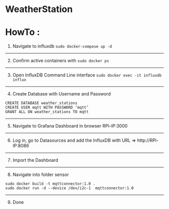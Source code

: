 # WeatherStation

# HowTo :

1. Navigate to influxdb
``` sudo docker-compose up -d ```
---
2. Confirm active containers with ``` sudo docker ps ```
----
3. Open InfluxDB Command Line interface 
``` sudo docker exec -it influxdb influx ```
---
4. Create Database with Username and Password
``` 
CREATE DATABASE weather_stations
CREATE USER mqtt WITH PASSWORD ‘mqtt’
GRANT ALL ON weather_stations TO mqtt
```
---
5. Navigate to Grafana Dashboard in browser RPi-IP:3000
---
6. Log in, go to Datasources and add the InfluxDB with URL => http://RPi-IP:8086
---
7. Import the Dashboard



---
8. Navigate into folder sensor

``` 
sudo docker build -t mqttconnector:1.0 .
sudo docker run -d --device /dev/i2c-1  mqttconnector:1.0 
```
---

9. Done


